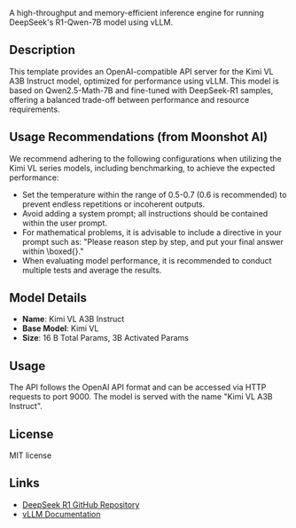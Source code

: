 A high-throughput and memory-efficient inference engine for running DeepSeek's R1-Qwen-7B model using vLLM.

## Description

This template provides an OpenAI-compatible API server for the Kimi VL A3B Instruct model, optimized for performance using vLLM. This model is based on Qwen2.5-Math-7B and fine-tuned with DeepSeek-R1 samples, offering a balanced trade-off between performance and resource requirements.

## Usage Recommendations (from Moonshot AI)

We recommend adhering to the following configurations when utilizing the Kimi VL series models, including benchmarking, to achieve the expected performance:

- Set the temperature within the range of 0.5-0.7 (0.6 is recommended) to prevent endless repetitions or incoherent outputs.
- Avoid adding a system prompt; all instructions should be contained within the user prompt.
- For mathematical problems, it is advisable to include a directive in your prompt such as: "Please reason step by step, and put your final answer within \boxed{}."
- When evaluating model performance, it is recommended to conduct multiple tests and average the results.

## Model Details

- **Name**: Kimi VL A3B Instruct
- **Base Model**: Kimi VL 
- **Size**: 16 B Total Params,	3B Activated Params

## Usage

The API follows the OpenAI API format and can be accessed via HTTP requests to port 9000. The model is served with the name "Kimi VL A3B Instruct".

## License

MIT license

## Links

- [DeepSeek R1 GitHub Repository](https://github.com/deepseek-ai/DeepSeek-R1)
- [vLLM Documentation](https://github.com/vllm-project/vllm) 